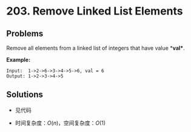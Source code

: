 # 203. Remove Linked List Elements

## Problems

Remove all elements from a linked list of integers that have value ***val\***.

**Example:**

```
Input:  1->2->6->3->4->5->6, val = 6
Output: 1->2->3->4->5
```

## Solutions

- 见代码

- 时间复杂度：$O(n)$，空间复杂度：$O(1)$

  